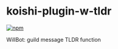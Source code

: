 # koishi-plugin-w-tldr

[![npm](https://img.shields.io/npm/v/koishi-plugin-w-tldr?style=flat-square)](https://www.npmjs.com/package/koishi-plugin-w-tldr)

WillBot: guild message TLDR function
